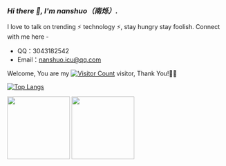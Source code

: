 <link rel="stylesheet" type="text/css" href="./beautiful.css">

### _Hi there 👋, I'm nanshuo（南烁）._

I love to talk on trending ⚡ technology ⚡, stay hungry stay foolish. Connect with me here -

- QQ：3043182542
- Email：nanshuo.icu@qq.com


Welcome, You are my [![Visitor Count](https://profile-counter.glitch.me/nanshuo0814/count.svg)](https://github.com/nanshuo0814/) visitor, Thank You!🎉🎉

[![Top Langs](https://github-readme-stats.vercel.app/api/top-langs/?username=nanshuo0814&theme=flag-india)](https://github.com/all-smile/github-readme-stats)

<span><img src="https://github-readme-stats.vercel.app/api?username=nanshuo0814&count_private=true&show_icons=true" height=145/></span>
<span><img src="https://raw.githubusercontent.com/nanshuo0814/pic_bed/master/img/bg.png" height=145/></span>
